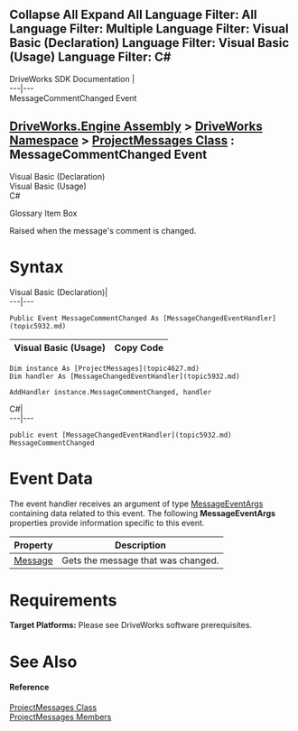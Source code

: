 Collapse All Expand All Language Filter: All  Language Filter: Multiple  Language Filter: Visual Basic (Declaration) Language Filter: Visual Basic (Usage) Language Filter: C#  
---  
DriveWorks SDK Documentation  |   
---|---  
MessageCommentChanged Event   
  
[DriveWorks.Engine Assembly](topic2156.md) > [DriveWorks Namespace](topic2159.md) > [ProjectMessages Class](topic4627.md) : MessageCommentChanged Event  
---  
  
Visual Basic (Declaration)    
Visual Basic (Usage)    
C# 

Glossary Item Box

Raised when the message's comment is changed. 

# Syntax

Visual Basic (Declaration)|   
---|---  
      
    
    Public Event MessageCommentChanged As [MessageChangedEventHandler](topic5932.md)  
  
Visual Basic (Usage)| Copy Code  
---|---  
      
    
    Dim instance As [ProjectMessages](topic4627.md)
    Dim handler As [MessageChangedEventHandler](topic5932.md)
     
    AddHandler instance.MessageCommentChanged, handler  
  
C#|   
---|---  
      
    
    public event [MessageChangedEventHandler](topic5932.md) MessageCommentChanged  
  
# Event Data

The event handler receives an argument of type [MessageEventArgs](topic3704.md) containing data related to this event. The following **MessageEventArgs** properties provide information specific to this event.

Property| Description  
---|---  
[Message](topic3714.md)| Gets the message that was changed.   
  
# Requirements

**Target Platforms:** Please see DriveWorks software prerequisites.

# See Also

#### Reference

[ProjectMessages Class](topic4627.md)   
[ProjectMessages Members](topic4628.md)


